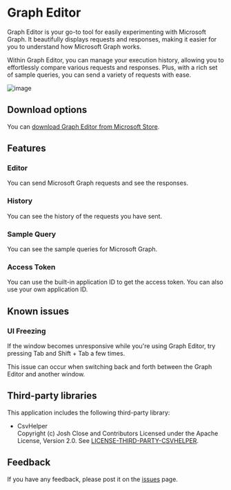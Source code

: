 # Graph Editor

Graph Editor is your go-to tool for easily experimenting with Microsoft Graph. It beautifully displays requests and responses, making it easier for you to understand how Microsoft Graph works.

Within Graph Editor, you can manage your execution history, allowing you to effortlessly compare various requests and responses. Plus, with a rich set of sample queries, you can send a variety of requests with ease.

![image](https://github.com/user-attachments/assets/3223705c-6c48-4b5c-915a-456660996df5)

## Download options

You can [download Graph Editor from Microsoft Store](https://apps.microsoft.com/detail/9P7TCMNQ7ZHB?ocid=pdpshare).

## Features

### Editor

You can send Microsoft Graph requests and see the responses.

### History

You can see the history of the requests you have sent.

### Sample Query

You can see the sample queries for Microsoft Graph.

### Access Token

You can use the built-in application ID to get the access token. You can also use your own application ID.

## Known issues

### UI Freezing

If the window becomes unresponsive while you're using Graph Editor, try pressing Tab and Shift + Tab a few times.

This issue can occur when switching back and forth between the Graph Editor and another window.

## Third-party libraries

This application includes the following third-party library:

- CsvHelper  
  Copyright (c) Josh Close and Contributors
  Licensed under the Apache License, Version 2.0. See [LICENSE-THIRD-PARTY-CSVHELPER](./LICENSE-THIRD-PARTY-CSVHELPER).

## Feedback

If you have any feedback, please post it on the [issues](https://github.com/rykoma/Graph-Editor/issues) page.
